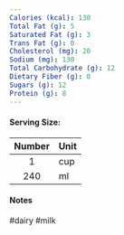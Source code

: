 ```yaml
---
Calories (kcal): 130
Total Fat (g): 5
Saturated Fat (g): 3
Trans Fat (g): 0
Cholesterol (mg): 20
Sodium (mg): 130
Total Carbohydrate (g): 12
Dietary Fiber (g): 0
Sugars (g): 12
Protein (g): 8
---
```

#### Serving Size:

| Number | Unit |
| :----: | :--- |
|   1    | cup  |
|  240   | ml   |
#### Notes

#dairy #milk